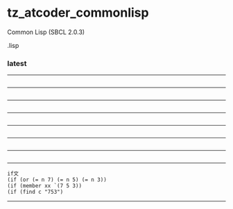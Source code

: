 # tz_atcoder_commonlisp

Common Lisp (SBCL 2.0.3)

.lisp

### latest

---
```

```
---
```

```
---
```

```
---
```

```
---
```

```
---
```

```
---
```

```
---
```
if文
(if (or (= n 7) (= n 5) (= n 3))
(if (member xx `(7 5 3)) 
(if (find c "753") 
```
---

